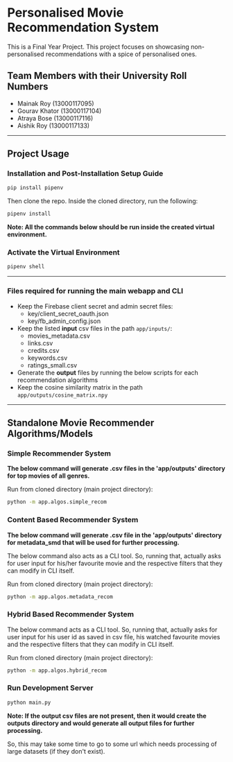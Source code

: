 # Personalised Movie Recommendation System

This is a Final Year Project. This project focuses on showcasing non-personalised recommendations with a spice of personalised ones.

## Team Members with their University Roll Numbers

- Mainak Roy (13000117095)
- Gourav Khator (13000117104)
- Atraya Bose (13000117116)
- Aishik Roy (13000117133)

---

## Project Usage

### Installation and Post-Installation Setup Guide

```bash
pip install pipenv
```

Then clone the repo. Inside the cloned directory, run the following:

```bash
pipenv install
```

**Note: All the commands below should be run inside the created virtual environment.**

### Activate the Virtual Environment

```bash
pipenv shell
```

---

### Files required for running the main webapp and CLI

* Keep the Firebase client secret and admin secret files:
  - key/client_secret_oauth.json
  - key/fb_admin_config.json
* Keep the listed **input** csv files in the path `app/inputs/`:
  - movies_metadata.csv
  - links.csv
  - credits.csv
  - keywords.csv
  - ratings_small.csv
* Generate the **output** files by running the below scripts for each recommendation algorithms
* Keep the cosine similarity matrix in the path `app/outputs/cosine_matrix.npy`

---

## Standalone Movie Recommender Algorithms/Models

### Simple Recommender System

**The below command will generate .csv files in the 'app/outputs' directory for top movies of all genres.**

Run from cloned directory (main project directory):

```bash
python -m app.algos.simple_recom
```

### Content Based Recommender System

**The below command will generate .csv file in the 'app/outputs' directory for metadata_smd that will be used for further processing.**

The below command also acts as a CLI tool. So, running that, actually asks for user input for his/her favourite movie and the respective filters that they can modify in CLI itself.

Run from cloned directory (main project directory):

```bash
python -m app.algos.metadata_recom
```

### Hybrid Based Recommender System

The below command acts as a CLI tool. So, running that, actually asks for user input for his user id as saved in csv file, his watched favourite movies and the respective filters that they can modify in CLI itself.

Run from cloned directory (main project directory):

```bash
python -m app.algos.hybrid_recom
```

### Run Development Server

```bash
python main.py
```

**Note: If the output csv files are not present, then it would create the outputs directory and would generate all output files for further processing.**

So, this may take some time to go to some url which needs processing of large datasets (if they don't exist).
